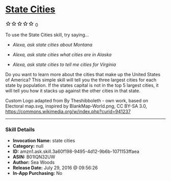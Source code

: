 # [State Cities](http://alexa.amazon.com/#skills/amzn1.ask.skill.3a60f198-9495-4d12-9b6b-1071153ffaea)
![0 stars](../../images/ic_star_border_black_18dp_1x.png)![0 stars](../../images/ic_star_border_black_18dp_1x.png)![0 stars](../../images/ic_star_border_black_18dp_1x.png)![0 stars](../../images/ic_star_border_black_18dp_1x.png)![0 stars](../../images/ic_star_border_black_18dp_1x.png) 0

To use the State Cities skill, try saying...

* *Alexa, ask state cities about Montana*

* *Alexa, ask state cities what cities are in Alaska*

* *Alexa, ask state cities to tell me cities for Virginia*

Do you want to learn more about the cities that make up the United States of America?  This simple skill will tell you the three largest cities for each state by population.  If the states capital is not in the top 5 largest cities, it will tell you how it stacks up against the other cities in that state.

Custom Logo adapted from By Theshibboleth - own work, based on Electoral map.svg, inspired by BlankMap-World.png, CC BY-SA 3.0, https://commons.wikimedia.org/w/index.php?curid=941237

***

### Skill Details

* **Invocation Name:** state cities
* **Category:** null
* **ID:** amzn1.ask.skill.3a60f198-9495-4d12-9b6b-1071153ffaea
* **ASIN:** B01IQN32UW
* **Author:** Sea Woods
* **Release Date:** July 29, 2016 @ 09:56:26
* **In-App Purchasing:** No
